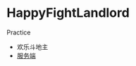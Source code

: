 # HappyFightLandlord
Practice
* 欢乐斗地主
* [服务端](https://github.com/MirrorAndLight/HappyFightLandlordServer)
